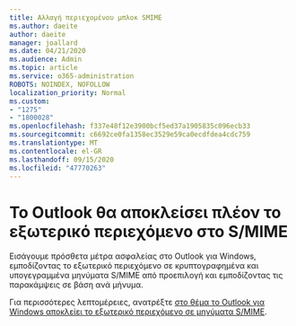 ```yaml
---
title: Αλλαγή περιεχομένου μπλοκ SMIME
ms.author: daeite
author: daeite
manager: joallard
ms.date: 04/21/2020
ms.audience: Admin
ms.topic: article
ms.service: o365-administration
ROBOTS: NOINDEX, NOFOLLOW
localization_priority: Normal
ms.custom:
- "1275"
- "1800028"
ms.openlocfilehash: f337e48f12e3900bcf5ed37a1905835c096ecb33
ms.sourcegitcommit: c6692ce0fa1358ec3529e59ca0ecdfdea4cdc759
ms.translationtype: MT
ms.contentlocale: el-GR
ms.lasthandoff: 09/15/2020
ms.locfileid: "47770263"
---
```

# <a name="outlook-will-now-default-block-external-content-in-smime"></a>Το Outlook θα αποκλείσει πλέον το εξωτερικό περιεχόμενο στο S/MIME

Εισάγουμε πρόσθετα μέτρα ασφαλείας στο Outlook για Windows, εμποδίζοντας το εξωτερικό περιεχόμενο σε κρυπτογραφημένα και υπογεγραμμένα μηνύματα S/MIME από προεπιλογή και εμποδίζοντας τις παρακάμψεις σε βάση ανά μήνυμα.

Για περισσότερες λεπτομέρειες, ανατρέξτε [στο θέμα το Outlook για Windows αποκλείει το εξωτερικό περιεχόμενο σε μηνύματα S/MIME](https://support.office.com/article/2d3a4af1-fe41-475f-a888-fc7b997d112e).